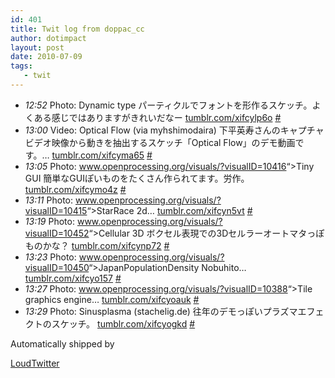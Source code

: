 ```yaml
---
id: 401
title: Twit log from doppac_cc
author: dotimpact
layout: post
date: 2010-07-09
tags:
   - twit
---
```

<ul class="loudtwitter">
  <li>
    <em>12:52</em> Photo: Dynamic type パーティクルでフォントを形作るスケッチ。よくある感じではありますがきれいだなー <a href="http://tumblr.com/xifcylp6o">tumblr.com/xifcylp6o</a> <a href="http://twitter.com/doppac_cc/statuses/18006382795">#</a>
  </li>
  <li>
    <em>13:00</em> Video: Optical Flow (via myhshimodaira) 下平英寿さんのキャプチャビデオ映像から動きを抽出するスケッチ「Optical Flow」のデモ動画です。&#8230; <a href="http://tumblr.com/xifcyma65">tumblr.com/xifcyma65</a> <a href="http://twitter.com/doppac_cc/statuses/18006868416">#</a>
  </li>
  <li>
    <em>13:05</em> Photo: <a href="<a href="http://www.openprocessing.org/visuals/?visualID=10416">www.openprocessing.org/visuals/?visualID=10416</a>&#8220;>Tiny GUI 簡単なGUIぽいものをたくさん作られてます。労作。 <a href="http://tumblr.com/xifcymo4z">tumblr.com/xifcymo4z</a> <a href="http://twitter.com/doppac_cc/statuses/18007224502">#</a>
  </li>
  <li>
    <em>13:11</em> Photo: <a href="<a href="http://www.openprocessing.org/visuals/?visualID=10415">www.openprocessing.org/visuals/?visualID=10415</a>&#8220;>StarRace 2d&#8230; <a href="http://tumblr.com/xifcyn5vt">tumblr.com/xifcyn5vt</a> <a href="http://twitter.com/doppac_cc/statuses/18007615666">#</a>
  </li>
  <li>
    <em>13:19</em> Photo: <a href="<a href="http://www.openprocessing.org/visuals/?visualID=10452">www.openprocessing.org/visuals/?visualID=10452</a>&#8220;>Cellular 3D ボクセル表現での3Dセルラーオートマタっぽものかな？ <a href="http://tumblr.com/xifcynp72">tumblr.com/xifcynp72</a> <a href="http://twitter.com/doppac_cc/statuses/18008093195">#</a>
  </li>
  <li>
    <em>13:23</em> Photo: <a href="<a href="http://www.openprocessing.org/visuals/?visualID=10450">www.openprocessing.org/visuals/?visualID=10450</a>&#8220;>JapanPopulationDensity Nobuhito&#8230; <a href="http://tumblr.com/xifcyo157">tumblr.com/xifcyo157</a> <a href="http://twitter.com/doppac_cc/statuses/18008347334">#</a>
  </li>
  <li>
    <em>13:27</em> Photo: <a href="<a href="http://www.openprocessing.org/visuals/?visualID=10388">www.openprocessing.org/visuals/?visualID=10388</a>&#8220;>Tile graphics engine&#8230; <a href="http://tumblr.com/xifcyoauk">tumblr.com/xifcyoauk</a> <a href="http://twitter.com/doppac_cc/statuses/18008609469">#</a>
  </li>
  <li>
    <em>13:29</em> Photo: Sinusplasma (stachelig.de) 往年のデモっぽいプラズマエフェクトのスケッチ。 <a href="http://tumblr.com/xifcyogkd">tumblr.com/xifcyogkd</a> <a href="http://twitter.com/doppac_cc/statuses/18008735140">#</a>
  </li>
</ul>Automatically shipped by 

[LoudTwitter][1]

 [1]: http://www.loudtwitter.com
